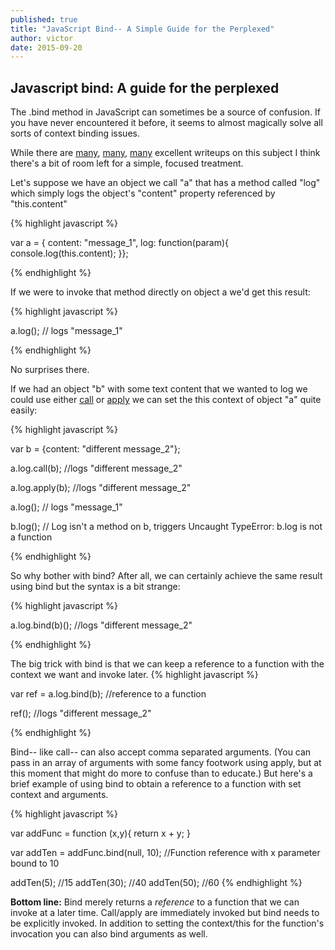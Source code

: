 ```yaml
---
published: true
title: "JavaScript Bind-- A Simple Guide for the Perplexed"
author: victor
date: 2015-09-20 
---
```



## Javascript bind: A guide for the perplexed

The .bind method in JavaScript can sometimes be a source of confusion. If you have never encountered it before, it seems to almost magically solve all sorts of context binding issues.

While there are [many](http://www.smashingmagazine.com/2014/01/understanding-javascript-function-prototype-bind/), [many](http://javascriptissexy.com/javascript-apply-call-and-bind-methods-are-essential-for-javascript-professionals/), [many](https://developer.mozilla.org/en-US/docs/Web/JavaScript/Reference/Global_Objects/Function/bind) excellent writeups on this subject I think there's a bit of room left for a simple, focused treatment.

Let's suppose we have an object we call "a" that has a method called "log" which simply logs the object's "content" property referenced by "this.content"


{% highlight javascript %}

var a = {
content: "message_1",
log: function(param){
  console.log(this.content);
}};

{% endhighlight %}

If we were to invoke that method directly on object a we'd get this result:

{% highlight javascript %}

a.log(); // logs "message_1"

{% endhighlight %}


No surprises there.

If we had an object "b" with some text content that we wanted to log we could use either [call](https://developer.mozilla.org/en-US/docs/Web/JavaScript/Reference/Global_Objects/Function/call) or [apply](https://developer.mozilla.org/en-US/docs/Web/JavaScript/Reference/Global_Objects/Function/apply) we can set the this context of object "a" quite easily:

{% highlight javascript %}

var b = {content: "different message_2"};

a.log.call(b); //logs "different message_2"

a.log.apply(b); //logs "different message_2"

a.log(); // logs "message_1"

b.log(); // Log isn't a method on b, triggers Uncaught TypeError: b.log is not a function

{% endhighlight %}

So why bother with bind? After all, we can certainly achieve the same result using bind but the syntax is a bit strange:

{% highlight javascript %}

a.log.bind(b)(); //logs "different message_2"

{% endhighlight %}

The big trick with bind is that we can keep a reference to a function with the context we want and invoke later.
{% highlight javascript %}

var ref = a.log.bind(b); //reference to a function

ref(); //logs "different message_2"


{% endhighlight %}

Bind-- like call-- can also accept comma separated arguments. (You can pass in an array of arguments with some fancy footwork using apply, but at this moment that might do more to confuse than to educate.) But here's a brief example of using bind to obtain a reference to a function with set context and arguments.

{% highlight javascript %}

var addFunc = function (x,y){
	return x + y;
}

var addTen = addFunc.bind(null, 10); //Function reference with x parameter bound to 10

addTen(5); //15
addTen(30); //40
addTen(50); //60
{% endhighlight %}


**Bottom line:** Bind merely returns a *reference* to a function that we can invoke at a later time. Call/apply are immediately invoked but bind needs to be explicitly invoked. In addition to setting the context/this for the function's invocation you can also bind arguments as well.
